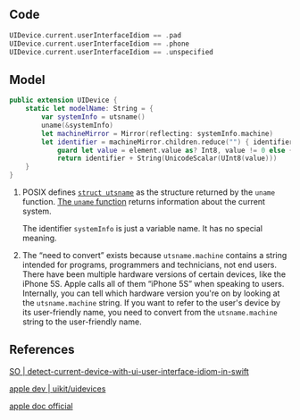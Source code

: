 
## Code

```swift
UIDevice.current.userInterfaceIdiom == .pad
UIDevice.current.userInterfaceIdiom == .phone
UIDevice.current.userInterfaceIdiom == .unspecified
```

## Model

```swift
public extension UIDevice {
    static let modelName: String = {
        var systemInfo = utsname()
        uname(&systemInfo)
        let machineMirror = Mirror(reflecting: systemInfo.machine)
        let identifier = machineMirror.children.reduce("") { identifier, element in
            guard let value = element.value as? Int8, value != 0 else { return identifier }
            return identifier + String(UnicodeScalar(UInt8(value)))
    }
}
```

1. POSIX defines [`struct utsname`](http://pubs.opengroup.org/onlinepubs/009695399/basedefs/sys/utsname.h.html) as the structure returned by the `uname` function. [The `uname` function](http://pubs.opengroup.org/onlinepubs/009695399/functions/uname.html) returns information about the current system.
    
    The identifier `systemInfo` is just a variable name. It has no special meaning.
    
2. The “need to convert” exists because `utsname.machine` contains a string intended for programs, programmers and technicians, not end users. There have been multiple hardware versions of certain devices, like the iPhone 5S. Apple calls all of them “iPhone 5S” when speaking to users. Internally, you can tell which hardware version you're on by looking at the `utsname.machine` string. If you want to refer to the user's device by its user-friendly name, you need to convert from the `utsname.machine` string to the user-friendly name.


## References 

[SO | detect-current-device-with-ui-user-interface-idiom-in-swift](https://stackoverflow.com/questions/24059327/detect-current-device-with-ui-user-interface-idiom-in-swift)

[apple dev | uikit/uidevices](https://developer.apple.com/documentation/uikit/uidevices)

[apple doc official](https://developer.apple.com/documentation/xcode/running-code-on-a-specific-version/)